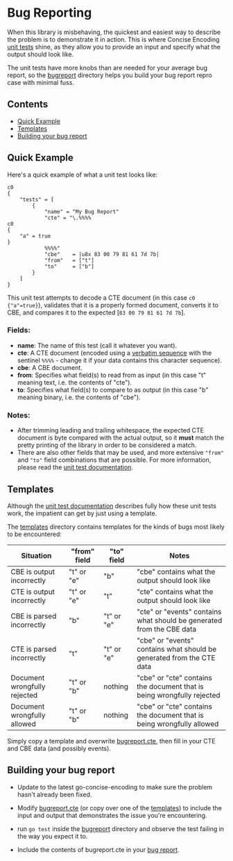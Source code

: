 Bug Reporting
=============

When this library is misbehaving, the quickest and easiest way to describe the problem is to demonstrate it in action. This is where Concise Encoding [unit tests](TESTING.md) shine, as they allow you to provide an input and specify what the output should look like.

The unit tests have more knobs than are needed for your average bug report, so the [bugreport](bugreport) directory helps you build your bug report repro case with minimal fuss.



Contents
--------

 * [Quick Example](#quick-example)
 * [Templates](#templates)
 * [Building your bug report](#building-your-bug-report)



Quick Example
-------------

Here's a quick example of what a unit test looks like:

```cte
c0
{
    "tests" = [
        {
            "name" = "My Bug Report"
            "cte" = "\.%%%%
c0
{
    "a" = true
}
            %%%%"
            "cbe"    = |u8x 83 00 79 81 61 7d 7b|
            "from"   = ["t"]
            "to"     = ["b"]
        }
    ]
}
```

This unit test attempts to decode a CTE document (in this case `c0 {"a"=true}`), validates that it is a properly formed document, converts it to CBE, and compares it to the expected [`83 00 79 81 61 7d 7b`].

### Fields:

 * **name**: The name of this test (call it whatever you want).
 * **cte**: A CTE document (encoded using a [verbatim sequence](https://github.com/kstenerud/concise-encoding/blob/master/cte-specification.md#verbatim-sequence) with the sentinel `%%%%` - change it if your data contains this character sequence).
 * **cbe**: A CBE document.
 * **from**: Specifies what field(s) to read from as input (in this case "t" meaning text, i.e. the contents of "cte").
 * **to**: Specifies what field(s) to compare to as output (in this case "b" meaning binary, i.e. the contents of "cbe").

### Notes:

 * After trimming leading and trailing whitespace, the expected CTE document is byte compared with the actual output, so it **must** match the pretty printing of the library in order to be considered a match.
 * There are also other fields that may be used, and more extensive `"from"` and `"to"` field combinations that are possible. For more information, please read the [unit test documentation](TESTING.md).



Templates
---------

Although the [unit test documentation](TESTING.md) describes fully how these unit tests work, the impatient can get by just using a template.

The [templates](bugreport/templates) directory contains templates for the kinds of bugs most likely to be encountered:

| Situation                     | "from" field | "to" field | Notes                                                                  |
| ----------------------------- | ------------ | ---------- | ---------------------------------------------------------------------- |
| CBE is output incorrectly     | "t" or "e"   | "b"        | "cbe" contains what the output should look like                        |
| CTE is output incorrectly     | "t" or "e"   | "t"        | "cte" contains what the output should look like                        |
| CBE is parsed incorrectly     | "b"          | "t" or "e" | "cte" or "events" contains what should be generated from the CBE data  |
| CTE is parsed incorrectly     | "t"          | "t" or "e" | "cbe" or "events" contains what should be generated from the CTE data  |
| Document wrongfully rejected  | "t" or "b"   | nothing    | "cbe" or "cte" contains the document that is being wrongfully rejected |
| Document wrongfully allowed   | "t" or "b"   | nothing    | "cbe" or "cte" contains the document that is being wrongfully allowed  |

Simply copy a template and overwrite [bugreport.cte](bugreport/bugreport.cte), then fill in your CTE and CBE data (and possibly events).



Building your bug report
------------------------

- Update to the latest go-concise-encoding to make sure the problem hasn't already been fixed.

- Modify [bugreport.cte](bugreport/bugreport.cte) (or copy over one of the [templates](bugreport/templates)) to include the input and output that demonstrates the issue you're encountering.

- run `go test` inside the [bugreport](bugreport) directory and observe the test failing in the way you expect it to.

- Include the contents of bugreport.cte in your [bug report](https://github.com/kstenerud/go-concise-encoding/issues).
